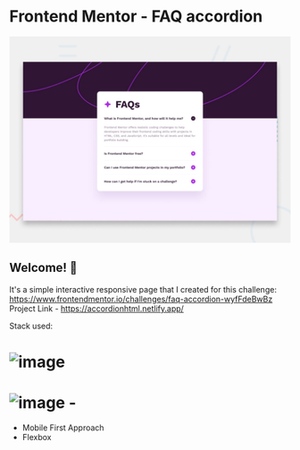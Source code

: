 # Frontend Mentor - FAQ accordion

![Design preview for the FAQ accordion coding challenge](./design/desktop-preview.jpg)

## Welcome! 👋

 It's a simple interactive responsive page that I created for this challenge: https://www.frontendmentor.io/challenges/faq-accordion-wyfFdeBwBz
 Project Link - https://accordionhtml.netlify.app/


 Stack used:
 # ![image](https://github.com/ajummer/ajummer/assets/142006703/c95b4c41-6dcb-438f-a213-b07632405322) 
# ![image](https://github.com/ajummer/ajummer/assets/142006703/4b2570b7-4950-4d8f-acd9-73266dc08993)  - 
 - Mobile First Approach 
 - Flexbox






